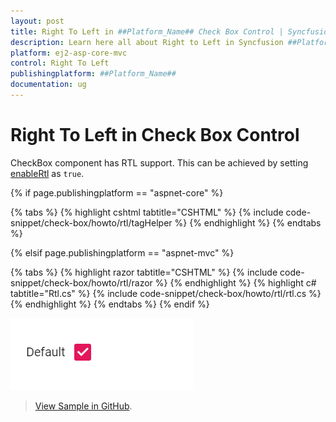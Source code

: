 ```yaml
---
layout: post
title: Right To Left in ##Platform_Name## Check Box Control | Syncfusion
description: Learn here all about Right to Left in Syncfusion ##Platform_Name## Check Box control of Syncfusion Essential JS 2 and more.
platform: ej2-asp-core-mvc
control: Right To Left
publishingplatform: ##Platform_Name##
documentation: ug
---
```



# Right To Left in Check Box Control

CheckBox component has RTL support. This can be achieved by setting [enableRtl](https://help.syncfusion.com/cr/aspnetcore-js2/Syncfusion.EJ2.Buttons.CheckBox.html#Syncfusion_EJ2_Buttons_CheckBox_EnableRtl) as `true`.

{% if page.publishingplatform == "aspnet-core" %}

{% tabs %}
{% highlight cshtml tabtitle="CSHTML" %}
{% include code-snippet/check-box/howto/rtl/tagHelper %}
{% endhighlight %}
{% endtabs %}

{% elsif page.publishingplatform == "aspnet-mvc" %}

{% tabs %}
{% highlight razor tabtitle="CSHTML" %}
{% include code-snippet/check-box/howto/rtl/razor %}
{% endhighlight %}
{% highlight c# tabtitle="Rtl.cs" %}
{% include code-snippet/check-box/howto/rtl/rtl.cs %}
{% endhighlight %}
{% endtabs %}
{% endif %}

![CheckBox with Right to Left view](../images/checkbox-right-to-left.png)

> [View Sample in GitHub](https://github.com/SyncfusionExamples/ASP-NET-Core-UG-Examples/tree/main/CheckBox/CheckBoxUGSample).
